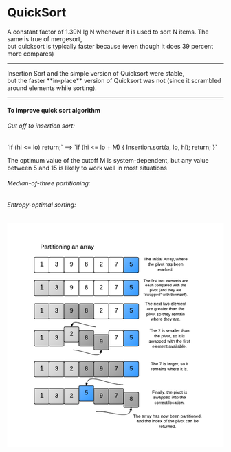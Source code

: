 # QuickSort

A constant factor of 1.39N lg N whenever it is used to sort N items. The same is true of mergesort,<br>
but quicksort is typically faster because (even though it does 39 percent more compares)
<hr>
Insertion Sort and the simple version of Quicksort were stable, <br> 
but the faster **in-place** version of Quicksort was not (since it scrambled around elements while sorting).
<hr>
<h4>To improve quick sort algorithm</h4>
<h6>Cut off to insertion sort:</h6> 
`if (hi <= lo) return;` ==> `if (hi <= lo + M) { Insertion.sort(a, lo, hi); return; }`

The optimum value of the cutoff M is system-dependent, but any value between 5 and 15 is likely to work well in most situations
<h6>Median-of-three partitioning:</h6>
<h6>Entropy-optimal sorting:</h6> 

<img src="./quicksort.png">
